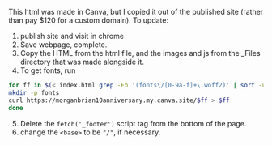This html was made in Canva, but I copied it out of the published site (rather than pay $120 for a custom domain). To update:

1. publish site and visit in chrome
2. Save webpage, complete.
3. Copy the HTML from the html file, and the images and js from the \_Files directory that was made alongside it.
4. To get fonts, run

```sh
for ff in $(< index.html grep -Eo '(fonts\/[0-9a-f]+\.woff2)' | sort -u); do
mkdir -p fonts
curl https://morganbrian10anniversary.my.canva.site/$ff > $ff
done
```

5. Delete the `fetch('_footer')` script tag from the bottom of the page.
6. change the `<base>` to be `"/"`, if necessary.
